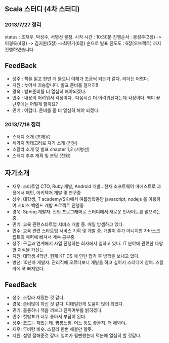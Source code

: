 ## Scala 스터디 (4차 스터디) ##

### 2013/7/27 정리
status : 조재우, 박성수, 서병선 불참.
시작 시간 : 10:30분
진행순서 : 봉성주(3장) -> 이경욱(4장) -> 김지원(5장) ->최민기(6장) 순으로 발표
진도도 : 6장(오브젝트) 까지 진행하였습니다. 
## FeedBack
- 성주 : 책을 읽고 한번 더 들으니 이해가 조금씩 되는거 같다. 리더는 어렵다.
- 지원 : 늦어서 죄송합니다. 발표 준비를 철저히!!
- 경욱 : 발표준비를 더 열심히 해야되겠다. 
- 민수 : 내용이 어려워서 걱정이다.. 다음시간 더 어려워진다는데 걱정이다. 책이 끝난후에는 어떻게 할까요? 
- 민기 : 어렵다. 준비를 좀 더 열심히 해야 되겠다.

### 2013/7/18 정리
- 스터디 소개 (조재우)
- 세가지 카테고리로 자기 소개 (전원)
- 스칼라 소개 및 발표 chapter 1,2 (서병선)
- 스터디 추후 계획 및 분담 (전원)

## 자기소개
- 재우: 스타트업 CTO, Ruby 개발, Android 개발.. 현재 소프트웨어 마에스트로 과정에서 패턴, 아키텍쳐 개발 및 연구중
- 성수: 대학생, T academy(SK)에서 여름방학동안 javascript, nodejs 를 이용하여 서비스 백엔드 개발 프로젝트 진행중
- 경욱: Spring 개발자. 신입 프로그래머로 스터디에서 새로운 인사이트를 얻으려는 중.
- 민기: 교육 관련스타트업 서비스 개발 중. 매일 밤샘하고 있다.
- 민수: 교육 관련 스타트업 서비스 기획 및 개발 중. 개발이 주가 아니지만 자바스크립트의 매력에 빠져서 계속 공부중
- 성주: 구글과 연계해서 사업 진행하는 회사에서 일하고 있다. IT 분야에 관련한 다양한 지식을 가진듯.
- 지원: 대학생 4학년. 현재 KT DS 에 인턴 합격 후 방학을 보내고 있다.
- 병선: 10년차 개발자. 관리직에 오르다보니 개발을 하고 싶어서 스터디에 참여. 스칼라에 푹 빠져있다.

## FeedBack
- 성수: 스칼라 재밌는 것 같다.
- 경욱: 준비많이 하신 것 같다. 디테일한게 도움이 많이 되었다.
- 민기: 훌륭하나 책을 까보고 진위여부를 밝히겠다.
- 민수: 첫발표가 너무 좋아서 부담이 된다.
- 성주: 코드는 재밌는데. 짬뽕느낌. 어느 정도 좋을지. 더 해봐야..
- 재우: 루비랑 비슷. 스칼라 한번 해볼만 할듯.
- 지원: 설명 잘해준것 같다. 잉여가 될뻔했는데 덕분에 열심히 할 것같다.
